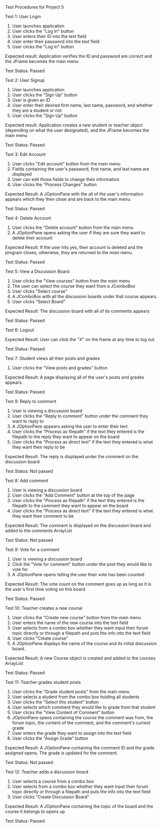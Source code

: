 Test Procedures for Project 5

  Test 1: User Login
  1. User launches application
  2. User clicks the "Log In" button
  3. User enters their ID into the text field
  4. User enter their password into the text field
  5. User clicks the "Log In" button
  
  Expected result: Application verifies the ID and password are correct and the JFrame becomes the main menu
  
  Test Status: Passed
  
  
  Test 2: User Signup
  1. User launches application
  2. User clicks the "Sign Up" button
  3. User is given an ID
  4. User enter their desired first name, last name, password, and whether they are a student or not
  5. User clicks the "Sign Up" button
  
  Expected result: Application creates a new student or teacher object (depending on what the user designated), and the JFrame 
  becomes the main menu
  
  Test Status: Passed 
  
  
  Test 3: Edit Account
  1. User clicks "Edit account" button from the main menu
  2. Fields containing the user's password, first name, and last name are displayed
  3. User can edit those fields to change their information
  4. User clicks the "Process Changes" button
  
  Expected Result: A JOptionPane with the all of the user's information appears which they then close and are back to the main menu.
  
  Test Status: Passed
  
  
  Test 4: Delete Account
  1. User clicks the "Delete account" button from the main menu
  2. A JOptionPane opens asking the user if they are sure they want to delete their account
  
  Expected Result: If the user hits yes, their account is deleted and the program closes, otherwise, they are returned to the mian menu.
  
  Test Status: Passed
  
  
  Test 5: View a Discussion Board
  1. User clicks the "View courses" button from the main menu
  2. The user can select the course they want from a JComboBox
  3. User clicks "Select course"
  4. A JComboBox with all the discussion boards under that course appears.
  5. User clicks "Select Board"
  
  Expected Result: The discussion board with all of its comments appears
  
  Test Status: Passed
  
  
  Test 6: Logout
  
  Expected Result: User can click the "X" on the frame at any time to log out
  
  Test Status: Passed
  
  
  Test 7: Student views all their posts and grades
  1. User clicks the "View posts and grades" button
  
  Expected Result: A page displaying all of the user's posts and grades appears.
  
  Test Status: Passed
  
  
  Test 8: Reply to comment
  1. User is viewing a discussion board
  2. User clicks the "Reply to comment" button under the comment they want to reply to
  3. A JOptionPane appears asking the user to enter their text
  4. User clicks the "Process as filepath" if the text they entered is the filepath to the reply they want to appear on the board
  5. User clicks the "Process as direct text" if the text they entered is what they want their reply to be
  
  Expected Result: The reply is displayed under the comment on the discussion board 
  
  Test Status: Not passed 
  
  
  Test 8: Add comment
  1. User is viewing a discussion board 
  2. User clicks the "Add Comment" button at the top of the page
  3. User clicks the "Process as filepath" if the text they entered is the filepath to the comment they want to appear on the board
  3. User clicks the "Process as direct text" if the text they entered is what they want their comment to be
  
  Expected Result: The comment is displayed on the discussion board and added to the comments ArrayList
  
  Test Status: Not passed
  
  
  Test 9: Vote for a comment
  1. User is viewing a discussion board
  2. Click the "Vote for comment" button under the post they would like to vote for
  3. A JOptionPane opens telling the user their vote has been counted 
  
  Expected Result: The vote count on the comment goes up as long as it is the user's first time voting on this board
  
  Test Status: Passed
  
  
  Test 10: Teacher creates a new course
  1. User clicks the "Create new course" button from the main menu
  2. User enters the name of the new course into the text field
  3. User selects from a combo box whether they want input their forum topic directly or through a filepath and 
  puts the info into the text field
  4. User clicks "Create course"
  5. A JOptionPane displays the name of the course and its initial discussion board.
  
  Expected Result: A new Course object is created and added to the courses ArrayList
  
  Test Status: Passed
  
  
  Test 11: Teacher grades student posts
  1. User clicks the "Grade student posts" from the main menu
  2. User selects a student from the combo box holding all students
  3. User clicks the "Select this student" button
  4. User selects which comment they would like to grade from that student
  5. User clicks the "View Content of Comment" button 
  6. JOptionPane opens containing the course the comment was from, the forum topic, the content of the comment, and the 
  comment's current grade
  7. User enters the grade they want to assign into the text field
  8. User clicks the "Assign Grade" button
  
  Expected Result: A JOptionPane containing the comment ID and the grade assigned opens. The grade is updated for the comment.
  
  Test Status: Not passed 
  
  
  Test 12: Teacher adds a discussion board 
  1. User selects a course from a combo box
  2. User selects from a combo box whether they want input their forum topic directly or through a filepath and 
  puts the info into the text field
  3. User clicks "Create Discussion Board"
  
  Expected Result: A JOptionPane containing the topic of the board and the course it belongs to opens up
  
  Test Status: Passed 
  
  
  
  










